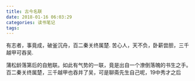 ```yaml
---
title: 古今名联
date: 2018-01-16 06:03:29
categories: 读书笔记
tags:
---
```


有志者，事竟成，破釜沉舟，百二秦关终属楚.
苦心人，天不负，卧薪尝胆，三千越甲可吞吴.

蒲松龄落第后的自勉联。如此有气势的一联，竟是出自一个潦倒落魄的书生之手。百二秦关终属楚，三千越甲也吞并了吴，可是聊斋先生自己呢，19中秀才之后


